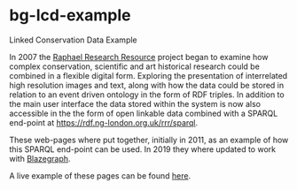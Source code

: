 # bg-lcd-example
Linked Conservation Data Example

In 2007 the [Raphael Research Resource](https://cima.ng-london.org.uk/documentation/) project began to examine how complex conservation, scientific and art historical research could be combined in a flexible digital form. Exploring the presentation of interrelated high resolution images and text, along with how the data could be stored in relation to an event driven ontology in the form of RDF triples. In addition to the main user interface the data stored within the system is now also accessible in the the form of open linkable data combined with a SPARQL end-point at https://rdf.ng-london.org.uk/rrr/sparql.

These web-pages where put together, initially in 2011, as an example of how this SPARQL end-point can be used. In 2019 they where updated to work with [Blazegraph](https://www.blazegraph.com/).

A live example of these pages can be found [here](https://rdf.ng-london.org.uk/workshops/lcd/).
